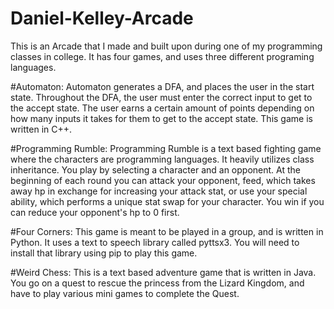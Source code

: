 # Daniel-Kelley-Arcade
This is an Arcade that I made and built upon during one of my programming classes in college. It has four games, and uses 
three different programing languages.

#Automaton:
Automaton generates a DFA, and places the user in the start state. Throughout the DFA, the user must enter the correct input 
to get to the accept state. The user earns a certain amount of points depending on how many inputs it takes for them to 
get to the accept state. This game is written in C++.

#Programming Rumble:
Programming Rumble is a text based fighting game where the characters are programming languages. It heavily utilizes class 
inheritance. You play by selecting a character and an opponent. At the beginning of each round you can attack your opponent,
feed, which takes away hp in exchange for increasing your attack stat, or use your special ability, which performs a unique stat swap
for your character. You win if you can reduce your opponent's hp to 0 first.

#Four Corners:
This game is meant to be played in a group, and is written in Python. It uses a text to speech library called pyttsx3. You will need to 
install that library using pip to play this game.

#Weird Chess:
This is a text based adventure game that is written in Java. You go on a quest to rescue the princess from the Lizard Kingdom,
and have to play various mini games to complete the Quest.
